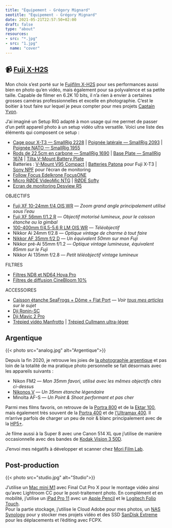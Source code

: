 ```yaml
---
title: "Équipement - Grégory Mignard"
seotitle: "Équipement - Grégory Mignard"
date: 2021-05-21T22:57:50+02:00
draft: false
type: "about"
resources:
- src: "*.jpg"
- src: "1.jpg"
  name: "cover"
---
```


## 📹 [Fuji X-H2S](https://dp.gt/a/uj7xo7k6e)

Mon choix s’est porté sur le [Fujifilm X-H2S](https://dp.gt/a/uj7xo7k6e) pour ses performances aussi bien en photo qu’en vidéo, mais également pour sa polyvalence et sa petite taille. Capable de filmer en 6.2K 10 bits, il n’a rien à envier à certaines grosses caméras professionnelles et excelle en photographie. C’est le boitier à tout faire sur lequel je peux compter pour mes projets [Captain Yvon](https://captainyvon.fr/).  

J’ai imaginé un Setup RIG adapté à mon usage qui me permet de passer d’un petit appareil photo à un setup vidéo ultra versatile. Voici une liste des éléments qui composent ce setup :

* [Cage pour X-T3 — SmallRig 2228](https://www.digit-photo.com/SMALLRIG-2228-Cage-pour-Fuji-X-T3-rSMALLRIGD154561.html?dpa_id=23) | [Poignée latérale — SmallRig 2093](https://www.digit-photo.com/SMALLRIG-2093-Poignee-Laterale-Universelle-en-Bois-rSMALLRIGD149261.html?dpa_id=23) | [Poignée NATO — SmallRig 1955](https://www.digit-photo.com/SMALLRIG-1955-Poignee-Nato-rSMALLRIGD152811.html?dpa_id=23)
* [Rods de 22.5cm en carbone — SmallRig 1690](https://amzn.to/3c1cFi7) | [Base Plate — SmallRig 1674](https://amzn.to/3vE9sN1) | [Tilta V-Mount Battery Plate](https://amzn.to/3c3SX5c)
* Batteries : [V-Mount V95 Compact](https://amzn.to/3fQdvz6) | [Batteries Patona](https://www.digit-photo.com/PATONA-Batterie-Fujifilm-NP-W126S-rPATONA1279.html?dpa_id=23) pour Fuji X-T3 | [Sony NPF](https://www.digit-photo.com/PATONA-Batterie-Sony-NP-F970-rPATONA1207.html?dpa_id=23) pour l’écran de monitoring
* [Follow Focus Edelkrone FocusONE](https://store-fr.edelkrone-eu.com/products/focusone)
* [Micro RØDE VideoMic NTG](https://www.digit-photo.com/RODE-Microphone-VideoMic-NTG-Noir-rRODER100315.html?dpa_id=23) | [RØDE Softy](https://www.digit-photo.com/RODE-Protection-Micro-Anti-Vent-rRODER100317.html?dpa_id=23)
* [Ecran de monitoring Desview R5](https://amzn.to/3ySNg3I)

OBJECTIFS

* [Fuji XF 10-24mm f/4 OIS WR](https://www.digit-photo.com/FUJI-XF-10-24mm-f-4-0-R-OIS-WR-rFUJI16666791.html?dpa_id=23) — *Zoom grand angle principalement utilisé sous l’eau*
* [Fuji XF 56mm f/1.2 R](https://www.digit-photo.com/FUJI-XF-56mm-f-1-2-R-Noir-rFUJI11510.html?dpa_id=23) — *Objectif motorisé lumineux, pour le caisson étanche ou la gimbal*
* [100-400mm f/4.5-5.6 R LM OIS WR](https://www.digit-photo.com/FUJI-XF-100-400mm-f-4-5-5-6-R-LM-OIS-WR-Noir-rFUJI16501109.html?dpa_id=23) — *Téléobjectif*
* Nikkor Ai 24mm f/2.8 — *Optique vintage de charme à tout faire*
* [Nikkor AF 35mm f/2 D](https://www.digit-photo.com/NIKON-35mm-AF-f-2-D-rOBNIJAA129DA.html?dpa_id=23) — *Un équivalent 50mm sur mon Fuji*
* Nikkor pré-Ai 55mm f/1.2 — *Optique vintage lumineuse, équivalent 85mm sur le Fuji*
* Nikkor Ai 135mm f/2.8 — *Petit téléobjectif vintage lumineux*

FILTRES

* [Filtres ND8 et ND64 Hoya Pro](https://www.digit-photo.com/Filtres-vissants-aFA0032/Hoya/+choixMarque-821%7C?dpa_id=23)
* [Filtres de diffusion CineBloom 10%](https://www.shopmoment.com/filters/diffusion-filters)

ACCESSOIRES

* [Caisson étanche SeaFrogs + Dôme + Flat Port](https://seafrogs.com.hk/collections/fujifilm/products/fujifilm-x-t3-40m-130ft-underwater-camera-housing-kit-with-seafrogs-dry-dome-port-v-1-white) — *Voir [tous mes articles](https://gregorymignard.com/watershot/) sur le sujet*
* [Dji Ronin-SC](https://amzn.to/3ipLxwX)
* [Dji Mavic 2 Pro](https://www.digit-photo.com/DJI-Drone-Mavic-2-Pro-rDJIMAVIC2PRO.html?dpa_id=23)
* [Trépied vidéo Manfrotto](https://www.digit-photo.com/MANFROTTO-MVK502AM-1-Kit-Video-Rotule-502-rMANFROTTOMVK502AM1.html?dpa_id=23) | [Trépied Cullmann ultra-léger](https://www.digit-photo.com/CULLMANN-56815-Trepied-de-Voyage-Carvao-816-TC-Carbone-Noir-rCULLC56815.html?dpa_id=23)


## Argentique

{{< photo src="analog.jpg" alt="Argentique">}}

Depuis la fin 2020, je retrouve les joies de [la photographie argentique](https://gregorymignard.com/analog/) et pas loin de la totalité de ma pratique photo personnelle se fait désormais avec les appareils suivants :

* Nikon FM2 — *Mon 35mm favori, utilisé avec les mêmes objectifs cités ci-dessus*
* [Nikonos V](https://gregorymignard.com/nikonos-v/) — *Un 35mm étanche légendaire*
* Minolta AF-S — *Un Point & Shoot performant et pas cher*

Parmi mes films favoris, on retrouve de la [Portra 800](https://www.digit-photo.com/KODAK-Portra-800asa-135-36Poses-rFPNK1451855.html?dpa_id=23) et de la [Ektar 100](https://www.digit-photo.com/KODAK-Ektar-100-Professionnel-135-36-poses-rKODAK1500277.html?dpa_id=23), mais également très souvent de la [Portra 400](https://www.digit-photo.com/KODAK-Portra-400-135-36-Poses-X5-rKFILM386.html?dpa_id=23) et de [l'Ultramax 400](https://www.digit-photo.com/KODAK-Ultramax-400-135-36-Poses-X3-rKODAK41024389.html?dpa_id=23). Il m’arrive parfois de charger un peu de noir & blanc principalement avec de la [HP5+](https://www.digit-photo.com/ILFORD-HP5-135-400asa-36-Poses-rFNBI1574577.html?dpa_id=23).

Je filme aussi à la Super 8 avec une Canon 514 XL que j’utilise de manière occasionnelle avec des bandes de [Kodak Vision 3 50D](https://www.digit-photo.com/KODAK-Film-Vision3-50D-8mm-pour-Camera-Super-8-rKODAKKS850D.html?dpa_id=23).

J’envoi mes négatifs à développer et scanner chez [Mori Film Lab](https://morifilmlab.com/).


## Post-production

{{< photo src="studio.jpg" alt="Studio">}}

J’utilise un [Mac mini M1](https://gregorymignard.com/mac-mini-m1/) avec Final Cut Pro X pour le montage vidéo ainsi qu’avec Lightroom CC pour le post-traitement photo. En complément et en mobilité, j’utilise un [iPad Pro 11](https://amzn.to/3vEf0am) avec un [Apple Pencil](https://amzn.to/3i64VPK) et le [Logitech Folio Touch](https://amzn.to/3fC2wKV).  
Pour la partie stockage, j’utilise le Cloud Adobe pour mes photos, un [NAS Synology](https://amzn.to/3vq2daS) pour y stocker mes projets vidéo et des SSD [SanDisk Extreme](https://amzn.to/2TuXt6n) pour les déplacements et l’éditing avec FCPX.
